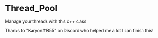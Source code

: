 # Thread_Pool
Manage your threads with this c++ class

Thanks to "Karyon#1855" on Discord who helped me a lot I can finish this!
